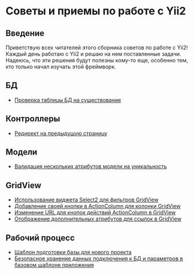 # Советы и приемы по работе с Yii2

## Введение

Приветствую всех читателей этого сборника советов по работе с Yii2!
Каждый день работаю с Yii2 и решаю на нем поставленные задачи. Надеюсь, что эти решения будут полезны кому-то еще, особенно тем, кто только начал изучать этой фреймворк.

## БД
* [Проверка таблицы БД на существование](tips/db/proverka-tablicy-bd-na-sushhestvovanie.md)

## Контроллеры
* [Редирект на предыдущую страницу](tips/controllers/redirekt-na-predydushhuju-stranicu.md)

## Модели
* [Валидация нескольких атрибутов модели на уникальность](tips/models/validacija-neskolkih-atributov-modeli-na-unikalnost.md)

## GridView
* [Использование виджета Select2 для фильтров GridView](tips/gridview/ispolzovanie-vidzheta-select2-dlja-filtrov-gridview.md)
* [Добавление своей кнопки в ActionColumn для колонки GridView](/tips/gridview/dobavlenie-svoej-knopki-v-actioncolumn-dlja-kolonki-gridview/dobavlenie-svoej-knopki-v-аctioncolumn-dlja-кolonki-gridview.md)
* [Изменение URL для кнопок действий ActionColumn в GridView](/tips/gridview/izmenenie-url-dlja-knopok-dejstvij-action-column-v-grid-view.md)
* [Отображение дополнительных атрибутов для ссылок в GridView](/tips/gridview/otobrazhenie-dopolnitelnyh-atributov-dlja-ssylok-v-grid-view.md)

## Рабочий процесс
* [Шаблон подготовки базы для нового проекта](/tips/workflow/shablon-podgotovki-bazy-dlja-novogo-proekta.md)
* [Безопасное хранение данных подключения к БД и параметров в базовом шаблоне приложения](/tips/workflow/bezopasnoe-hranenie-dannyh-podkljuchenija-k-bd-i-parametrov-v-bazovom-shablone-prilozhenija.md)
